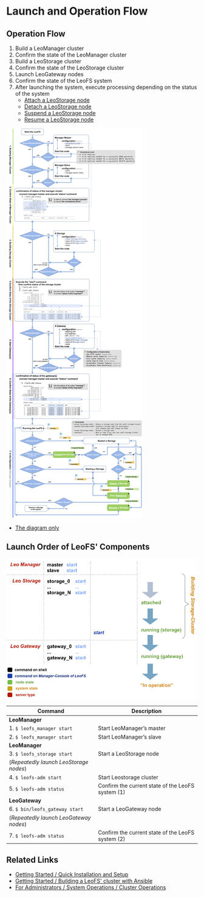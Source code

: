 # Launch and Operation Flow

## Operation Flow

1. Build a LeoManager cluster
2. Confirm the state of the LeoManager cluster
3. Build a LeoStorage cluster
4. Confirm the state of the LeoStorage cluster
5. Launch LeoGateway nodes
6. Confirm the state of the LeoFS system
7. After launching the system, execute processing depending on the status of the system
    - [Attach a LeoStorage node](/admin/system_operations/cluster/#add-a-node)
    - [Detach a LeoStorage node](/admin/system_operations/cluster/#remove-a-node)
    - [Suspend a LeoStorage node](/admin/system_operations/cluster/#suspend-a-node)
    - [Resume a LeoStorage node](/admin/system_operations/cluster/#resume-a-node)

![](/assets/leofs-flow-diagram.jpg)

- <a href="/assets/leofs-flow-diagram.jpg" target="_blank">The diagram only</a>

## Launch Order of LeoFS' Components

![](/assets/leofs-order-of-system-launch.png)

| Command                        | Description |
|--------------------------------|-------------|
| **LeoManager** |
| 1. `$ leofs_manager start`     | Start LeoManager’s master |
| 2. `$ leofs_manager start`     | Start LeoManager’s slave  |
| **LeoManager** |
| 3. `$ leofs_storage start`     | Start a LeoStorage node   |
| (*Repeatedly launch LeoStorage nodes*) |
| 4. `$ leofs-adm start`         | Start Leostorage cluster  |
| 5. `$ leofs-adm status`        | Confirm the current state of the LeoFS system (1) |
| **LeoGateway** |
| 6. `$ bin/leofs_gateway start` | Start a LeoGateway node |
| (*Repeatedly launch LeoGateway nodes*) |
| 7. `$ leofs-adm status`        | Confirm the current state of the LeoFS system (2) |


## Related Links

- [Getting Started / Quick Installation and Setup](/installation/quick.md)
- [Getting Started / Building a LeoFS' cluster with Ansible](/installation/cluster.md)
- [For Administrators / System Operations / Cluster Operations](/admin/system_operations/cluster.md)
